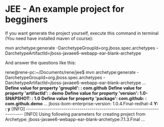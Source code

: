 # JEE - An example project for begginers

If you want generate the project yourself, execute this command in terminal (You need have installed maven of course):

mvn archetype:generate -DarchetypeGroupId=org.jboss.spec.archetypes -DarchetypeArtifactId=jboss-javaee6-webapp-ear-blank-archetype

And answer the questions like this:

rene@rene-pc:~/Documents/rene/jee$ mvn archetype:generate -DarchetypeGroupId=org.jboss.spec.archetypes -DarchetypeArtifactId=jboss-javaee6-webapp-ear-blank-archetype
...
**Define value for property 'groupId': : com.github**
**Define value for property 'artifactId': : demo**
**Define value for property 'version':  1.0-SNAPSHOT: : 1.0**
**Define value for property 'package':  com.github: : com.github.demo**
...
jboss-bom-enterprise-version: 1.0.4.Final-redhat-4
 **Y: : y**
[INFO] ----------------------------------------------------------------------------
[INFO] Using following parameters for creating project from Archetype: jboss-javaee6-webapp-ear-blank-archetype:7.1.3.Final
...

